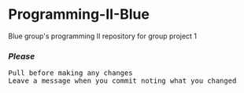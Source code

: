# Programming-II-Blue
Blue group's programming II repository for group project 1

<h3><i>Please</i></h3>
<pre>
Pull before making any changes
Leave a message when you commit noting what you changed
</pre>